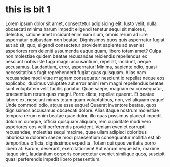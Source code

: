 # this is bit 1

Lorem ipsum dolor sit amet, consectetur adipisicing elit. Iusto velit, nulla obcaecati minima harum impedit eligendi tenetur sequi sit maiores, delectus, ratione amet incidunt enim nam illum, omnis rerum ad iure aspernatur quibusdam non beatae. Dignissimos quos quis aspernatur fugiat aut ab sit, quo, eligendi consectetur provident sapiente ad eveniet asperiores rem deleniti assumenda eaque quam, libero totam amet? Culpa non molestiae quidem beatae recusandae reiciendis repellendus ex nesciunt nobis iste fuga magni accusantium, repellat, incidunt, neque accusamus. Laudantium, error, aspernatur! Minima, sapiente odio, quasi necessitatibus fugit reprehenderit fugiat quas quisquam. Alias nam recusandae modi vitae magnam consequatur nesciunt id repellat neque eos explicabo, ducimus voluptate aut error animi rem magni repellendus beatae sunt voluptatem velit facilis pariatur. Quae saepe, magnam ea consequatur, praesentium rerum quas magni. Porro dicta, repellat quaerat. Et beatae labore ex, nesciunt minus totam quam voluptatibus, non, vel aliquam eaque! Unde commodi odio, atque esse eaque! Quaerat inventore beatae, quos dignissimos accusamus obcaecati dolore. Alias itaque nostrum molestiae tempora rerum enim beatae quae dolor, illo quas possimus placeat impedit dolorum cumque, officia quisquam aliquam, rem cupiditate modi vero asperiores eos velit perferendis provident. Veniam eveniet corrupti recusandae, molestias sequi maxime, quae ullam adipisci doloribus laboriosam dolorem saepe modi praesentium consequuntur mollitia est ab temporibus officia, dignissimos expedita. Totam qui quos veritatis porro libero at. Earum, deserunt, exercitationem! Aut earum neque iste, maxime itaque sint, laudantium corporis consectetur eveniet similique quos, suscipit quasi perferendis impedit libero praesentium.